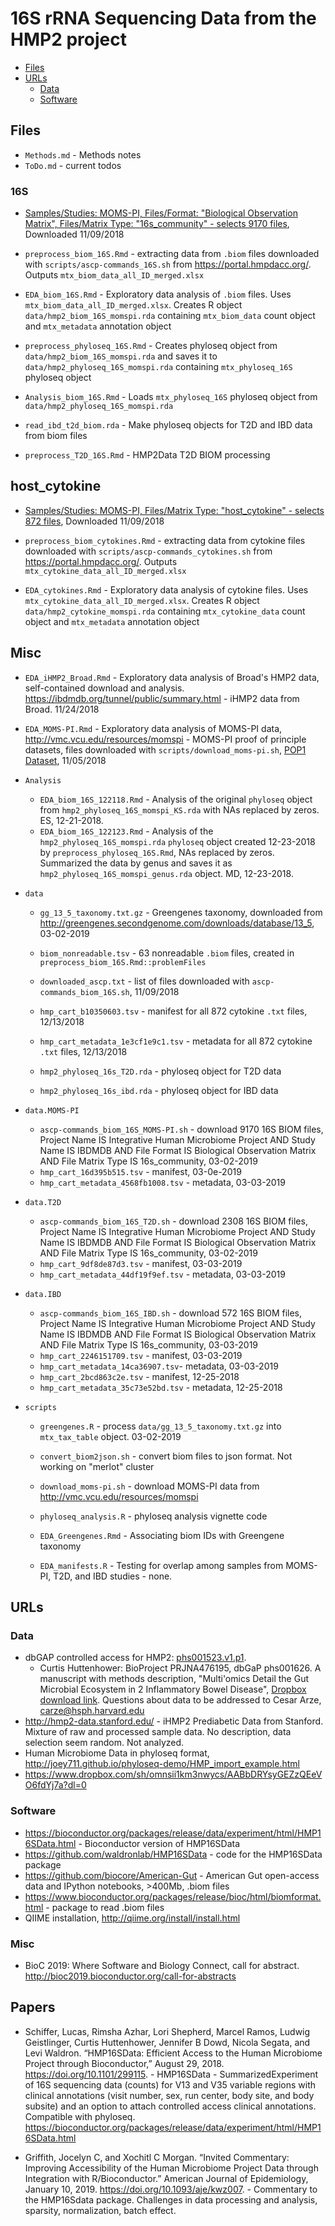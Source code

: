# 16S rRNA Sequencing Data from the HMP2 project

* [Files](#files)
* [URLs](#urls)
  * [Data](#data)
  * [Software](#software)


## Files

- `Methods.md` - Methods notes
- `ToDo.md` - current todos

### 16S

- [Samples/Studies: MOMS-PI, Files/Format: "Biological Observation Matrix", Files/Matrix Type: "16s_community" - selects 9170 files](https://portal.hmpdacc.org/search/f?filters=%7B%22op%22:%22and%22,%22content%22:%5B%7B%22op%22:%22in%22,%22content%22:%7B%22field%22:%22cases.study_name%22,%22value%22:%5B%22MOMS-PI%22%5D%7D%7D,%7B%22op%22:%22in%22,%22content%22:%7B%22field%22:%22files.file_format%22,%22value%22:%5B%22Biological%20Observation%20Matrix%22%5D%7D%7D,%7B%22op%22:%22in%22,%22content%22:%7B%22field%22:%22files.file_matrix_type%22,%22value%22:%5B%2216s_community%22%5D%7D%7D%5D%7D&facetTab=files&pagination=%7B%22files%22:%7B%22from%22:0,%22size%22:20,%22sort%22:%22file_name.raw:asc%22%7D%7D), Downloaded 11/09/2018

- `preprocess_biom_16S.Rmd` - extracting data from `.biom` files downloaded with `scripts/ascp-commands_16S.sh` from https://portal.hmpdacc.org/. Outputs `mtx_biom_data_all_ID_merged.xlsx`

- `EDA_biom_16S.Rmd` - Exploratory data analysis of `.biom` files. Uses `mtx_biom_data_all_ID_merged.xlsx`. Creates R object `data/hmp2_biom_16S_momspi.rda` containing `mtx_biom_data` count object and `mtx_metadata` annotation object

- `preprocess_phyloseq_16S.Rmd` - Creates phyloseq object from `data/hmp2_biom_16S_momspi.rda` and saves it to `data/hmp2_phyloseq_16S_momspi.rda` containing `mtx_phyloseq_16S` phyloseq object

- `Analysis_biom_16S.Rmd` - Loads `mtx_phyloseq_16S` phyloseq object from `data/hmp2_phyloseq_16S_momspi.rda`

- `read_ibd_t2d_biom.rda` - Make phyloseq objects for T2D and IBD data from biom files

- `preprocess_T2D_16S.Rmd` - HMP2Data T2D BIOM processing

## host_cytokine

- [Samples/Studies: MOMS-PI, Files/Matrix Type: "host_cytokine" - selects 872 files](https://portal.hmpdacc.org/search/f?filters=%7B%22op%22:%22and%22,%22content%22:%5B%7B%22op%22:%22in%22,%22content%22:%7B%22field%22:%22cases.study_name%22,%22value%22:%5B%22MOMS-PI%22%5D%7D%7D,%7B%22op%22:%22in%22,%22content%22:%7B%22field%22:%22files.file_matrix_type%22,%22value%22:%5B%22host_cytokine%22%5D%7D%7D%5D%7D&facetTab=files&pagination=%7B%22files%22:%7B%22from%22:0,%22size%22:20,%22sort%22:%22file_name.raw:asc%22%7D%7D), Downloaded 11/09/2018

- `preprocess_biom_cytokines.Rmd` - extracting data from cytokine files downloaded with `scripts/ascp-commands_cytokines.sh` from https://portal.hmpdacc.org/. Outputs `mtx_cytokine_data_all_ID_merged.xlsx`

- `EDA_cytokines.Rmd` - Exploratory data analysis of cytokine files. Uses `mtx_cytokine_data_all_ID_merged.xlsx`. Creates R object `data/hmp2_cytokine_momspi.rda` containing `mtx_cytokine_data` count object and `mtx_metadata` annotation object

## Misc

- `EDA_iHMP2_Broad.Rmd` - Exploratory data analysis of Broad's HMP2 data, self-contained download and analysis. https://ibdmdb.org/tunnel/public/summary.html - iHMP2 data from Broad. 11/24/2018

- `EDA_MOMS-PI.Rmd` - Exploratory data analysis of MOMS-PI data, http://vmc.vcu.edu/resources/momspi - MOMS-PI proof of principle datasets, files downloaded with `scripts/download_moms-pi.sh`, [POP1 Dataset](http://vmc.vcu.edu/static/downloads/MOMS-PI_POP1.zip), 11/05/2018


- `Analysis`
    - `EDA_biom_16S_122118.Rmd` - Analysis of the original `phyloseq` object from `hmp2_phyloseq_16S_momspi_KS.rda` with NAs replaced by zeros. ES, 12-21-2018.
    - `EDA_biom_16S_122123.Rmd` - Analysis of the `hmp2_phyloseq_16S_momspi.rda` `phyloseq` object created 12-23-2018 by `preprocess_phyloseq_16S.Rmd`, NAs replaced by zeros. Summarized the data by genus and saves it as `hmp2_phyloseq_16S_momspi_genus.rda` object. MD, 12-23-2018.

- `data`
    - `gg_13_5_taxonomy.txt.gz` - Greengenes taxonomy, downloaded from http://greengenes.secondgenome.com/downloads/database/13_5, 03-02-2019
    - `biom_nonreadable.tsv` - 63 nonreadable `.biom` files, created in `preprocess_biom_16S.Rmd::problemFiles`
    - `downloaded_ascp.txt` - list of files downloaded with `ascp-commands_biom_16S.sh`, 11/09/2018

    - `hmp_cart_b10350603.tsv` - manifest for all 872 cytokine `.txt` files, 12/13/2018
    - `hmp_cart_metadata_1e3cf1e9c1.tsv` - metadata for all 872 cytokine `.txt` files, 12/13/2018
    - `hmp2_phyloseq_16s_T2D.rda` - phyloseq object for T2D data
    - `hmp2_phyloseq_16s_ibd.rda` - phyloseq object for IBD data

- `data.MOMS-PI`
    - `ascp-commands_biom_16S_MOMS-PI.sh` - download 9170 16S BIOM files, Project Name IS Integrative Human Microbiome Project  AND Study Name IS IBDMDB  AND File Format IS Biological Observation Matrix  AND File Matrix Type IS 16s_community, 03-02-2019
    - `hmp_cart_16d395b515.tsv` - manifest, 03-0e-2019
    - `hmp_cart_metadata_4568fb1008.tsv` - metadata, 03-03-2019

- `data.T2D`
    - `ascp-commands_biom_16S_T2D.sh` - download 2308 16S BIOM files, Project Name IS Integrative Human Microbiome Project  AND Study Name IS IBDMDB  AND File Format IS Biological Observation Matrix  AND File Matrix Type IS 16s_community, 03-02-2019
    - `hmp_cart_9df8de87d3.tsv` - manifest, 03-03-2019
    - `hmp_cart_metadata_44df19f9ef.tsv` - metadata, 03-03-2019

- `data.IBD`
    - `ascp-commands_biom_16S_IBD.sh` - download 572 16S BIOM files, Project Name IS Integrative Human Microbiome Project  AND Study Name IS IBDMDB  AND File Format IS Biological Observation Matrix  AND File Matrix Type IS 16s_community, 03-03-2019
    - `hmp_cart_2246151709.tsv` - manifest, 03-03-2019
    - `hmp_cart_metadata_14ca36907.tsv`- metadata, 03-03-2019
    - `hmp_cart_2bcd863c2e.tsv` - manifest, 12-25-2018
    - `hmp_cart_metadata_35c73e52bd.tsv` - metadata, 12-25-2018

- `scripts`
    - `greengenes.R` - process `data/gg_13_5_taxonomy.txt.gz` into `mtx_tax_table` object. 03-02-2019

    - `convert_biom2json.sh` - convert biom files to json format. Not working on "merlot" cluster
    - `download_moms-pi.sh` - download MOMS-PI data from http://vmc.vcu.edu/resources/momspi
    - `phyloseq_analysis.R` - phyloseq analysis vignette code
    - `EDA_Greengenes.Rmd` - Associating biom IDs with Greengene taxonomy
    - `EDA_manifests.R` - Testing for overlap among samples from MOMS-PI, T2D, and IBD studies - none.

## URLs

### Data

- dbGAP controlled access for HMP2: [phs001523.v1.p1](https://www.ncbi.nlm.nih.gov/projects/gap/cgi-bin/study.cgi?study_id=phs001523.v1.p1#authorized-requests-section).
    - Curtis Huttenhower: BioProject PRJNA476195, dbGaP phs001626. A manuscript with methods description, "Multi'omics Detail the Gut Microbial Ecosystem in 2 Inflammatory Bowel Disease", [Dropbox download link](https://www.dropbox.com/s/nhloprbetszkda5/322196_1_merged_1536386292.pdf?dl=0). Questions about data to be addressed to Cesar Arze, carze@hsph.harvard.edu
- http://hmp2-data.stanford.edu/ - iHMP2 Prediabetic Data from Stanford. Mixture of raw and processed sample data. No description, data selection seem random. Not analyzed.
- Human Microbiome Data in phyloseq format, http://joey711.github.io/phyloseq-demo/HMP_import_example.html
- https://www.dropbox.com/sh/omnsii1km3nwycs/AABbDRYsyGEZzQEeVO6fdYj7a?dl=0

### Software

- https://bioconductor.org/packages/release/data/experiment/html/HMP16SData.html - Bioconductor version of HMP16SData
- https://github.com/waldronlab/HMP16SData - code for the HMP16SData package
- https://github.com/biocore/American-Gut - American Gut open-access data and IPython notebooks, >400Mb, .biom files
- https://www.bioconductor.org/packages/release/bioc/html/biomformat.html - package to read .biom files
- QIIME installation, http://qiime.org/install/install.html

### Misc

- BioC 2019: Where Software and Biology Connect, call for abstract. http://bioc2019.bioconductor.org/call-for-abstracts

## Papers

- Schiffer, Lucas, Rimsha Azhar, Lori Shepherd, Marcel Ramos, Ludwig Geistlinger, Curtis Huttenhower, Jennifer B Dowd, Nicola Segata, and Levi Waldron. “HMP16SData: Efficient Access to the Human Microbiome Project through Bioconductor,” August 29, 2018. https://doi.org/10.1101/299115. - HMP16SData - SummarizedExperiment of 16S sequencing data (counts) for V13 and V35 variable regions with clinical annotations (visit number, sex, run center, body site, and body subsite) and an option to attach controlled access clinical annotations. Compatible with phyloseq. https://bioconductor.org/packages/release/data/experiment/html/HMP16SData.html

- Griffith, Jocelyn C, and Xochitl C Morgan. “Invited Commentary: Improving Accessibility of the Human Microbiome Project Data through Integration with R/Bioconductor.” American Journal of Epidemiology, January 10, 2019. https://doi.org/10.1093/aje/kwz007. - Commentary to the HMP16Sdata package. Challenges in data processing and analysis, sparsity, normalization, batch effect.


